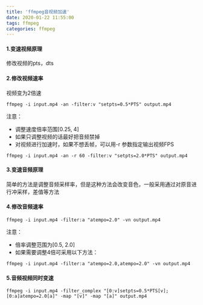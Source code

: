 ```yaml
---
title: 'ffmpeg音视频加速'
date: 2020-01-22 11:55:00
tags: ffmpeg
categories: ffmpeg
---
```

#### 1.变速视频原理
修改视频的pts，dts

#### 2.修改视频速率
视频变为2倍速
```
ffmpeg -i input.mp4 -an -filter:v "setpts=0.5*PTS" output.mp4
```
注意：

* 调整速度倍率范围[0.25, 4]
* 如果只调整视频的话最好把音频禁掉
* 对视频进行加速时，如果不想丢帧，可以用-r 参数指定输出视频FPS

```
ffmpeg -i input.mp4 -an -r 60 -filter:v "setpts=2.0*PTS" output.mp4
```

#### 3.变速音频原理
简单的方法是调整音频采样率，但是这种方法会改变音色，一般采用通过对原音进行冲采样，差值等方法

#### 4.修改音频速率

```
ffmpeg -i input.mp4 -filter:a "atempo=2.0" -vn output.mp4
```

注意：

* 倍率调整范围为[0.5, 2.0]
* 如果需要调整4倍可采用以下方法：

```
ffmpeg -i input.mp4 -filter:a "atempo=2.0,atempo=2.0" -vn output.mp4
```

#### 5.音频视频同时变速

```
ffmpeg -i input.mp4 -filter_complex "[0:v]setpts=0.5*PTS[v];[0:a]atempo=2.0[a]" -map "[v]" -map "[a]" output.mp4
```
